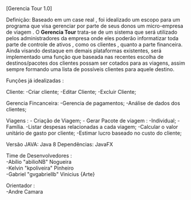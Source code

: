 
[Gerencia Tour 1.0]

Definição: Baseado em um case real , foi idealizado  um escopo para um programa que visa gerenciar por parte de seus donos um micro-empresa de viagem .
O <b>Gerencia Tour</b> trata-se de um sistema que será utilizado pelos administradores da empresa onde eles poderão informatizar toda parte de controle de ativos , como os clientes , quanto a parte financeira. Ainda visando destaque em demais plataformas existentes, será implementado uma função que baseada nas recentes escolha  de destinos/pacotes dos clientes possam ser cotados para as viagens, assim sempre formando uma lista de possíveis clientes para aquele destino.



Funções já idealizadas :

Cliente:
	-Criar cliente;
	-Editar Cliente;
	-Excluir Cliente;

Gerencia Fincanceira:
	-Gerencia de pagamentos;
	-Análise de dados dos clientes;
	
Viagens : 
	- Criação de Viagem; 
	- Gerar Pacote de viagem : 
		-Individual;
		-Família.
	-Listar despesas relacionadas a cada viagem;
	-Calcular  o valor unitário de gasto por cliente;
	-Estimar lucro baseado no custo do cliente;

  
  
  
Versão JAVA: Java 8
Dependências: JavaFX

Time de Desenvolvedores : 
<br>-Abílio "abilioNB" Nogueira 
<br>-Kelvin "kpoliveira" Pinheiro
<br>-Gabriel "gvgabriellb" Vinicius {Arte}

Orientador : 
<br>-Andre Camara
